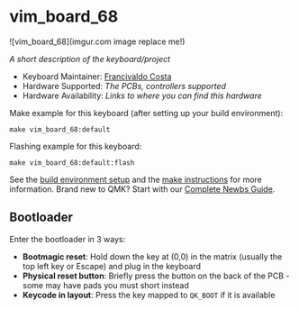 # vim_board_68

![vim_board_68](imgur.com image replace me!)

*A short description of the keyboard/project*

* Keyboard Maintainer: [Francivaldo Costa](https://github.com/francivaldo4334)
* Hardware Supported: *The PCBs, controllers supported*
* Hardware Availability: *Links to where you can find this hardware*

Make example for this keyboard (after setting up your build environment):

    make vim_board_68:default

Flashing example for this keyboard:

    make vim_board_68:default:flash

See the [build environment setup](https://docs.qmk.fm/#/getting_started_build_tools) and the [make instructions](https://docs.qmk.fm/#/getting_started_make_guide) for more information. Brand new to QMK? Start with our [Complete Newbs Guide](https://docs.qmk.fm/#/newbs).

## Bootloader

Enter the bootloader in 3 ways:

* **Bootmagic reset**: Hold down the key at (0,0) in the matrix (usually the top left key or Escape) and plug in the keyboard
* **Physical reset button**: Briefly press the button on the back of the PCB - some may have pads you must short instead
* **Keycode in layout**: Press the key mapped to `QK_BOOT` if it is available

